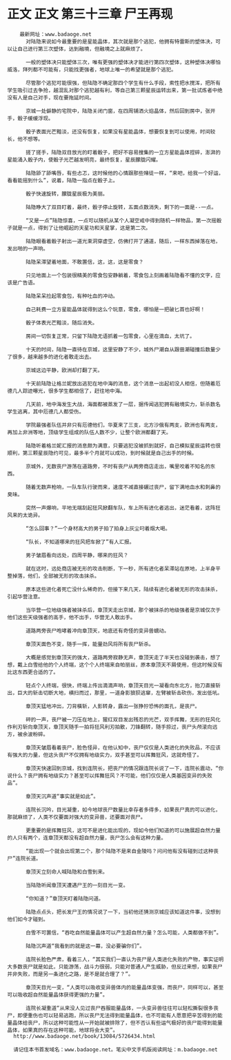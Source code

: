 # 正文 正文 第三十三章 尸王再现
        最新网址：www.badaoge.net
          对陆隐来说如今最重要的是星能晶体，其次就是那个逃犯，他拥有特雷斯的塑体决，可以让自己进行第三次塑体，达到融境，但融境之上就麻烦了。
      
          一般的塑体决只能塑体三次，唯有更强的塑体决才能进行第四次塑体，这种塑体决哪怕威洛，拜列都不可能有，只能找更强者，地球上唯一的希望就是那个逃犯。
      
          尽管那个逃犯可能很强，但陆隐不确定那四个学生有什么手段，索性把水搅浑，把所有学生吸引过去争抢，越混乱对那个逃犯越有利，等自己第三颗星辰运转出来，第一批试炼者中绝没有人是自己对手，现在要拖延时间。
      
          京城一处僻静的宅院中，陆隐关闭门窗，在四周铺洒火焰晶体，然后回到房中，张开手，骰子缓缓浮现。
      
          骰子表面光芒黯淡，还没有恢复，如果没有星能晶体，想要恢复到可以使用，时间较长，他不想等。
      
          搓了搓手，陆隐双目放光的盯着骰子，把好不容易搜集的一立方星能晶体捏碎，澎湃的星能涌入骰子内，使骰子光芒越发明亮，最终恢复，星辰朦胧闪耀。
      
          陆隐舔了舔嘴唇，有些忐忑，这时候他的心情跟那些赌徒一样，“来吧，给我一个好运，看看能摇到什么”，说着，陆隐一指点在骰子上。
      
          骰子快速旋转，朦胧星辰极为美丽。
      
          陆隐睁大了双目盯着，最终，骰子停止旋转，五面点数消失，剩下的一面是--一点。
      
          “又是一点”陆隐惊喜，一点可以随机从某个人凝空戒中得到随机一样物品，第一次摇骰子就是一点，得到了让他崛起的天星功和天星掌，这是第二次。
      
          陆隐眼看着骰子射出一道光束洞穿虚空，仿佛打开了通道，随后，一样东西掉落在地，发出啪的一声响。
      
          陆隐呆滞望着地面，不敢置信，这，这，这是零食？
      
          只见地面上一个包装很精美的零食包安静躺着，零食包上刻画着陆隐看不懂的文字，应该是广告语。
      
          陆隐呆呆捡起零食包，有种吐血的冲动。
      
          自己耗费一立方星能晶体就得到这么个玩意，零食，哪怕是一把破匕首也好啊！
      
          骰子体表光芒黯淡，随后消失。
      
          房间一切恢复正常，只留下陆隐无语抓着一包零食，心里在滴血，太坑了。
      
          十天的时间，陆隐一直待在京城，这里安静了不少，城外尸潮自从跟兽潮碰撞后数量少了很多，越来越多的进化者敢走出去。
      
          京城这边平静，欧洲却打翻了天。
      
          十天前陆隐让格兰妮放出逃犯在地中海的消息，这个消息一出起初没人相信，但随着厄德几人踪迹曝光，很多学生都相信了，赶往地中海。
      
          几天前，地中海发生大战，海面都被蒸发了一层，据传闻逃犯拥有融境实力，斩杀数名学生逃离，其中厄德几人都受伤。
      
          学院最强者队伍并非只有厄德他们，华夏来了三支，北方沙俄有两支，欧洲也有两支，再加上非洲等地，顶级学生组成的队伍人数不少，让整个欧洲都翻了天。
      
          陆隐听着格兰妮汇报的消息颇为满意，只要逃犯没被抓到就好，自己模拟星辰运转也很顺利，第三颗星辰隐约可见，最多半个月就可以成功，到时候就是自己出手的时候。
      
          京城外，无数丧尸游荡在道路旁，不时有丧尸从两旁商店走出，嘴里咬着不知名的东西。
      
          随着无数声枪响，一队车队行驶而来，速度不减直接碾过丧尸，留下满地血水和刺鼻的臭味。
      
          突然一声爆响，平地无端刮起狂风掀翻车队，车上所有进化者逃出，迷茫看着，这阵狂风来的太诡异。
      
          “怎么回事？”一个身材高大的男子拍了拍身上灰尘叼着烟大喝。
      
          “队长，不知道哪来的狂风把车掀了”有人汇报。
      
          男子皱眉看向远处，四周平静，哪来的狂风？
      
          就在这时，远处商店被无形的攻击削断，下一秒，所有进化者呆滞站在原地，上半身平整掉落，他们，全部被无形的攻击抹杀。
      
          原本这些进化者死亡没什么稀奇的，但接下来几天，陆续有进化者被无形的攻击抹杀，引起华营注意。
      
          当华营一位地级强者被抹杀后，章顶天走出京城，那个被抹杀的地级强者是京城仅次于他们这些天级强者的高手，他不出手，华营无人敢出手。
      
          道路两旁丧尸咆哮着冲向章顶天，地底还有奇怪的变异兽蠕动。
      
          章顶天面色不变，随手一挥，能量劲风将所有丧尸斩杀。
      
          大概是感觉到章顶天的强大，道路两旁寂静无声，章顶天走了半天也没碰到袭击，想了想，戴上白雪给他的个人终端，这个个人终端来自帕丽丝，原本章顶天不屑使用，但这时候没有比这东西更合适的了。
      
          轻点个人终端，很快，终端上传出滴滴声响，章顶天目光一凝看向东北方，抬刀直接斩出，巨大的斩击切断大地，横扫而过，那里，一道身影狼狈逃窜，左臂被斩击砍伤，发出低吼。
      
          章顶天猛地冲出，刀背橫斩，人影转身，露出一张狰狞恐怖的面孔，是丧尸。
      
          砰的一声，丧尸被一刀压在地上，猩红双目发出残忍的光芒，双手挥舞，无形的狂风化作利刃斩向章顶天，章顶天随手一拍将狂风利刃拍散，刀锋翻转，随手掠过，丧尸头颅滚向远方，被余波粉碎。
      
          章顶天皱眉看着丧尸，脸色怪异，在他认知中，丧尸仅仅是人类进化的失败品，不应该有强大的力量，但这头丧尸不仅拥有地级实力，双手甚至可以挥舞狂风，这就奇怪了。
      
          章顶天快速回到京城，找到连院长，把丧尸的情况跟连院长说了一下，连院长震动，“你说什么？丧尸拥有地级实力？甚至可以挥舞狂风？不可能，他们仅仅是人类基因变异的失败品”。
      
          章顶天沉声道“事实就是如此”。
      
          连院长沉吟，目光凝重，如今地球丧尸数量比幸存者多得多，如果丧尸真的可以进化，那就麻烦了，人类不仅要面对强大的变异兽，还要面对丧尸。
      
          更重要的是挥舞狂风，这可不是进化能出现的，现如今他们知道的可以施展超自然力量的人只有两个，连章顶天都没有超自然力量，丧尸怎么会有这种力量。
      
          “能出现一个就会出现第二个，那个陆隐不是来自金陵吗？问问他有没有碰到过这种丧尸”连院长道。
      
          章顶天立刻命人喊陆隐和白雪到来。
      
          当陆隐听闻章顶天遭遇尸王的一刻目光一变。
      
          “你知道？”章顶天盯着陆隐问道。
      
          陆隐点点头，把长发尸王的情况说了一下，当初他还猜测京城应该知道这件事，没想到他们如今才碰到。
      
          白雪不可置信，“吞吃自然能量晶体可以产生超自然力量？怎么可能，人类都做不到”。
      
          陆隐沉声道“我看到的就是这一幕，没必要骗你们”。
      
          连院长脸色严肃，看着三人，“其实我们一直认为丧尸是人类进化失败的产物，事实证明大多数丧尸就是如此，只能游荡，战斗力很弱，只能对普通人产生威胁，但反过来想，如果丧尸并非失败，而是另一条进化之路，是不是就合理了？”。
      
          章顶天目光一变，“人类可以吸收变异兽体内的能量晶体变强，而丧尸，同样可以，甚至可以吸收超自然能量晶体获得更强的力量”。
      
          连院长凝重道“从来没人见过丧尸吞服能量晶体，一头变异兽往往可以轻松撕裂很多丧尸，即便重伤也可以轻易逃跑，所以丧尸无法得到能量晶体，也不可能有人愿意把辛苦得到的能量晶体给丧尸，所以这种可能性从一开始就被排除了，但不否认有些运气极好的丧尸能得到能量晶体，如果真的存在这种可能，地球将会大变”。
      http://www.badaoge.net/book/13084/5726434.html
      
      请记住本书首发域名：www.badaoge.net。笔尖中文手机版阅读网址：m.badaoge.net